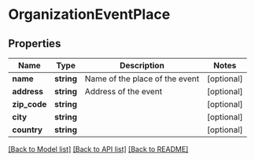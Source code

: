 # OrganizationEventPlace

## Properties
Name | Type | Description | Notes
------------ | ------------- | ------------- | -------------
**name** | **string** | Name of the place of the event | [optional] 
**address** | **string** | Address of the event | [optional] 
**zip_code** | **string** |  | [optional] 
**city** | **string** |  | [optional] 
**country** | **string** |  | [optional] 

[[Back to Model list]](../../README.md#documentation-for-models) [[Back to API list]](../../README.md#documentation-for-api-endpoints) [[Back to README]](../../README.md)

